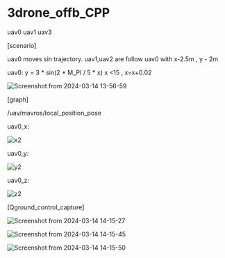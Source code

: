 # 3drone_offb_CPP

uav0 uav1 uav3

[scenario]

uav0 moves sin trajectory.
uav1,uav2 are follow uav0 with x-2.5m , y - 2m 


uav0:
      y = 3 * sin(2 * M_PI / 5 * x)
      x <15 , x=x+0.02




![Screenshot from 2024-03-14 13-56-59](https://github.com/JUSTUTAE/3drone_offb_CPP/assets/132987987/34150c86-2f1d-4c84-af5b-9de2cd658201)




[graph]


/uav/mavros/local_position_pose

uav0_x:


![x2](https://github.com/JUSTUTAE/3drone_offb_CPP/assets/132987987/088fdcc3-0645-4520-8f69-c5373084de20)



uav0_y:


![y2](https://github.com/JUSTUTAE/3drone_offb_CPP/assets/132987987/6372b9a1-e936-4ecb-9fb1-583dfd648daf)


uav0_z:


![z2](https://github.com/JUSTUTAE/3drone_offb_CPP/assets/132987987/cdb769c6-3623-421f-8631-0e566f2b75af)




[Qground_control_capture]


![Screenshot from 2024-03-14 14-15-27](https://github.com/JUSTUTAE/3drone_offb_CPP/assets/132987987/24510147-2c69-48af-a592-a5a2bc6f2b9b)


![Screenshot from 2024-03-14 14-15-45](https://github.com/JUSTUTAE/3drone_offb_CPP/assets/132987987/42eb88f6-43f9-4c6c-9593-3168ee7778af)


![Screenshot from 2024-03-14 14-15-50](https://github.com/JUSTUTAE/3drone_offb_CPP/assets/132987987/80dabcb0-8ab8-4453-ac59-620b67e11730)

